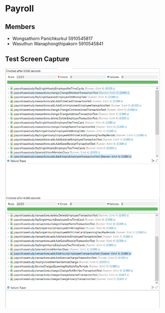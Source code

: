 # Payroll

## Members

- Wongsathorn Panichkurkul 5910545817
- Wasuthun Wanaphongthipakorn 5910545841

## Test Screen Capture

![alt text](https://github.com/kakmond/payroll/blob/master/screen%20captures/Capture1.PNG?raw=true)
![alt text](https://github.com/kakmond/payroll/blob/master/screen%20captures/Capture2.PNG?raw=true)


